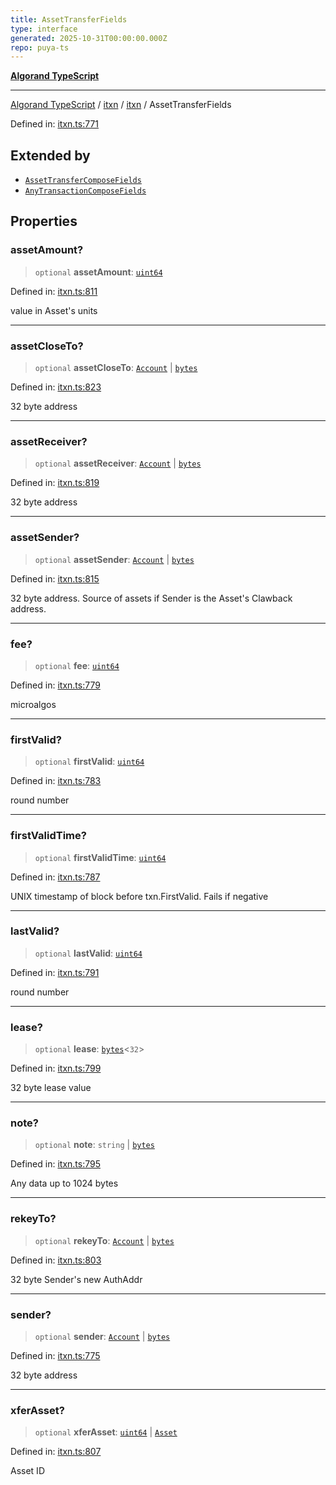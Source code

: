 ```yaml
---
title: AssetTransferFields
type: interface
generated: 2025-10-31T00:00:00.000Z
repo: puya-ts
---
```


[**Algorand TypeScript**](docs/_md/README)

---

[Algorand TypeScript](docs/_md/modules) / [itxn](/reference/algorand-typescript/api/itxn/readme/) / [itxn](/reference/algorand-typescript/api/itxn/namespaces/itxn/readme/) / AssetTransferFields

Defined in: [itxn.ts:771](https://github.com/algorandfoundation/puya-ts/blob/main/packages/algo-ts/src/itxn.ts#L771)

## Extended by

- [`AssetTransferComposeFields`](/reference/algorand-typescript/api/index/interfaces/assettransfercomposefields/)
- [`AnyTransactionComposeFields`](/reference/algorand-typescript/api/index/interfaces/anytransactioncomposefields/)

## Properties

### assetAmount?

> `optional` **assetAmount**: [`uint64`](/reference/algorand-typescript/api/index/type-aliases/uint64/)

Defined in: [itxn.ts:811](https://github.com/algorandfoundation/puya-ts/blob/main/packages/algo-ts/src/itxn.ts#L811)

value in Asset's units

---

### assetCloseTo?

> `optional` **assetCloseTo**: [`Account`](/reference/algorand-typescript/api/index/type-aliases/account/) \| [`bytes`](/reference/algorand-typescript/api/index/type-aliases/bytes/)

Defined in: [itxn.ts:823](https://github.com/algorandfoundation/puya-ts/blob/main/packages/algo-ts/src/itxn.ts#L823)

32 byte address

---

### assetReceiver?

> `optional` **assetReceiver**: [`Account`](/reference/algorand-typescript/api/index/type-aliases/account/) \| [`bytes`](/reference/algorand-typescript/api/index/type-aliases/bytes/)

Defined in: [itxn.ts:819](https://github.com/algorandfoundation/puya-ts/blob/main/packages/algo-ts/src/itxn.ts#L819)

32 byte address

---

### assetSender?

> `optional` **assetSender**: [`Account`](/reference/algorand-typescript/api/index/type-aliases/account/) \| [`bytes`](/reference/algorand-typescript/api/index/type-aliases/bytes/)

Defined in: [itxn.ts:815](https://github.com/algorandfoundation/puya-ts/blob/main/packages/algo-ts/src/itxn.ts#L815)

32 byte address. Source of assets if Sender is the Asset's Clawback address.

---

### fee?

> `optional` **fee**: [`uint64`](/reference/algorand-typescript/api/index/type-aliases/uint64/)

Defined in: [itxn.ts:779](https://github.com/algorandfoundation/puya-ts/blob/main/packages/algo-ts/src/itxn.ts#L779)

microalgos

---

### firstValid?

> `optional` **firstValid**: [`uint64`](/reference/algorand-typescript/api/index/type-aliases/uint64/)

Defined in: [itxn.ts:783](https://github.com/algorandfoundation/puya-ts/blob/main/packages/algo-ts/src/itxn.ts#L783)

round number

---

### firstValidTime?

> `optional` **firstValidTime**: [`uint64`](/reference/algorand-typescript/api/index/type-aliases/uint64/)

Defined in: [itxn.ts:787](https://github.com/algorandfoundation/puya-ts/blob/main/packages/algo-ts/src/itxn.ts#L787)

UNIX timestamp of block before txn.FirstValid. Fails if negative

---

### lastValid?

> `optional` **lastValid**: [`uint64`](/reference/algorand-typescript/api/index/type-aliases/uint64/)

Defined in: [itxn.ts:791](https://github.com/algorandfoundation/puya-ts/blob/main/packages/algo-ts/src/itxn.ts#L791)

round number

---

### lease?

> `optional` **lease**: [`bytes`](/reference/algorand-typescript/api/index/type-aliases/bytes/)\<`32`\>

Defined in: [itxn.ts:799](https://github.com/algorandfoundation/puya-ts/blob/main/packages/algo-ts/src/itxn.ts#L799)

32 byte lease value

---

### note?

> `optional` **note**: `string` \| [`bytes`](/reference/algorand-typescript/api/index/type-aliases/bytes/)

Defined in: [itxn.ts:795](https://github.com/algorandfoundation/puya-ts/blob/main/packages/algo-ts/src/itxn.ts#L795)

Any data up to 1024 bytes

---

### rekeyTo?

> `optional` **rekeyTo**: [`Account`](/reference/algorand-typescript/api/index/type-aliases/account/) \| [`bytes`](/reference/algorand-typescript/api/index/type-aliases/bytes/)

Defined in: [itxn.ts:803](https://github.com/algorandfoundation/puya-ts/blob/main/packages/algo-ts/src/itxn.ts#L803)

32 byte Sender's new AuthAddr

---

### sender?

> `optional` **sender**: [`Account`](/reference/algorand-typescript/api/index/type-aliases/account/) \| [`bytes`](/reference/algorand-typescript/api/index/type-aliases/bytes/)

Defined in: [itxn.ts:775](https://github.com/algorandfoundation/puya-ts/blob/main/packages/algo-ts/src/itxn.ts#L775)

32 byte address

---

### xferAsset?

> `optional` **xferAsset**: [`uint64`](/reference/algorand-typescript/api/index/type-aliases/uint64/) \| [`Asset`](/reference/algorand-typescript/api/index/type-aliases/asset/)

Defined in: [itxn.ts:807](https://github.com/algorandfoundation/puya-ts/blob/main/packages/algo-ts/src/itxn.ts#L807)

Asset ID
